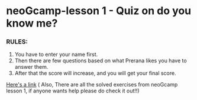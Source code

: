 # neoGcamp-lesson 1 - Quiz on do you know me?

### RULES: 
1. You have to enter your name first.
2. Then there are few questions based on what Prerana likes you have to answer them.
3. After that the score will increase, and you will get your final score.

[Here's a link](https://repl.it/@PreranaNawar/neogcamp-lesson1#index.js "Quiz Link")
( Also, There are all the solved exercises from neoGcamp lesson 1, if anyone wants help please do check it out!!)


